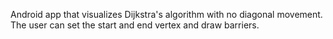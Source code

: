 Android app that visualizes Dijkstra's algorithm with no diagonal movement. The user can set the start and end vertex and draw barriers.
